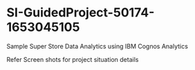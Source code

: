 # SI-GuidedProject-50174-1653045105
Sample Super Store Data Analytics using IBM Cognos Analytics

Refer Screen shots for project situation details

